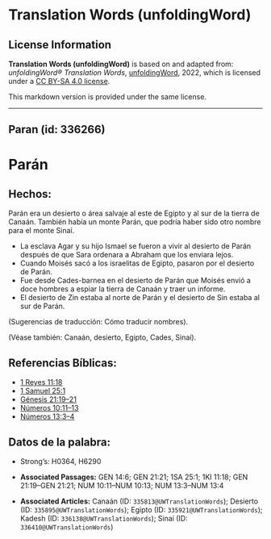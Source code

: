 # Translation Words (unfoldingWord)

## License Information

**Translation Words (unfoldingWord)** is based on and adapted from: _unfoldingWord® Translation Words_, [unfoldingWord](https://unfoldingword.org/utw), 2022, which is licensed under a [CC BY-SA 4.0 license](https://creativecommons.org/licenses/by-sa/4.0/legalcode.en).

This markdown version is provided under the same license.



--------------------------------

## Paran (id: 336266)

Parán
=====

Hechos:
-------

Parán era un desierto o área salvaje al este de Egipto y al sur de la tierra de Canaán. También había un monte Parán, que podría haber sido otro nombre para el monte Sinaí.

* La esclava Agar y su hijo Ismael se fueron a vivir al desierto de Parán después de que Sara ordenara a Abraham que los enviara lejos.
* Cuando Moisés sacó a los israelitas de Egipto, pasaron por el desierto de Parán.
* Fue desde Cades\-barnea en el desierto de Parán que Moisés envió a doce hombres a espiar la tierra de Canaán y traer un informe.
* El desierto de Zin estaba al norte de Parán y el desierto de Sin estaba al sur de Parán.

(Sugerencias de traducción: Cómo traducir nombres).

(Véase también: Canaán, desierto, Egipto, Cades, Sinaí).

Referencias Bíblicas:
---------------------

* [1 Reyes 11:18](https://ref.ly/1Kgs11:18)
* [1 Samuel 25:1](https://ref.ly/1Sam25:1)
* [Génesis 21:19–21](https://ref.ly/Gen21:19-Gen21:21)
* [Números 10:11–13](https://ref.ly/Num10:11-Num10:13)
* [Números 13:3–4](https://ref.ly/Num13:3-Num13:4)

Datos de la palabra:
--------------------

* Strong’s: H0364, H6290

* **Associated Passages:** GEN 14:6; GEN 21:21; 1SA 25:1; 1KI 11:18; GEN 21:19–GEN 21:21; NUM 10:11–NUM 10:13; NUM 13:3–NUM 13:4
* **Associated Articles:** Canaán (ID: `335813@UWTranslationWords`); Desierto (ID: `335895@UWTranslationWords`); Egipto (ID: `335921@UWTranslationWords`); Kadesh (ID: `336138@UWTranslationWords`); Sinaí (ID: `336410@UWTranslationWords`)


